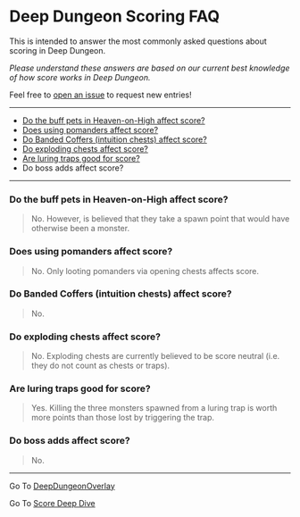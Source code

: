 # Deep Dungeon Scoring FAQ

This is intended to answer the most commonly asked questions about scoring in Deep Dungeon.

_Please understand these answers are based on our current best knowledge of how score works in Deep Dungeon._

Feel free to [open an issue](https://github.com/IAmLokken/DeepDungeonOverlay/issues) to request new entries!

---

* [Do the buff pets in Heaven-on-High affect score?](https://github.com/IAmLokken/DeepDungeonOverlay/blob/main/overlay/docs/en/SCORE_FAQ.md#do-the-buff-pets-in-heaven-on-high-affect-score)
* [Does using pomanders affect score?](https://github.com/IAmLokken/DeepDungeonOverlay/blob/main/overlay/docs/en/SCORE_FAQ.md#does-using-pomanders-affect-score)
* [Do Banded Coffers (intuition chests) affect score?](https://github.com/IAmLokken/DeepDungeonOverlay/blob/main/overlay/docs/en/SCORE_FAQ.md#do-banded-coffers-intuition-chests-affect-score)
* [Do exploding chests affect score?](https://github.com/IAmLokken/DeepDungeonOverlay/blob/main/overlay/docs/en/SCORE_FAQ.md#do-exploding-chests-affect-score)
* [Are luring traps good for score?](https://github.com/IAmLokken/DeepDungeonOverlay/blob/main/overlay/docs/en/SCORE_FAQ.md#are-luring-traps-good-for-score)
* Do boss adds affect score?

---

### Do the buff pets in Heaven-on-High affect score?
>No. However, is believed that they take a spawn point that would have otherwise been a monster. 

### Does using pomanders affect score?
>No.  Only looting pomanders via opening chests affects score.

### Do Banded Coffers (intuition chests) affect score?
>No.  

### Do exploding chests affect score?
>No.  Exploding chests are currently believed to be score neutral (i.e. they do not count as chests or traps).

### Are luring traps good for score?
>Yes.  Killing the three monsters spawned from a luring trap is worth more points than those lost by triggering the trap.

### Do boss adds affect score?
>No.

---

Go To [DeepDungeonOverlay](https://github.com/IAmLokken/DeepDungeonOverlay)

Go To [Score Deep Dive](https://github.com/IAmLokken/DeepDungeonOverlay/blob/main/overlay/docs/en/SCORE.md)

